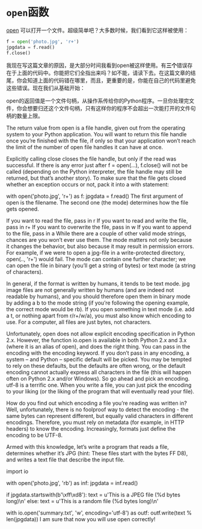 # `open`函数

[open](http://docs.python.org/dev/library/functions.html#open) 可以打开一个文件。超级简单吧？大多数时候，我们看到它这样被使用：
```python
f = open('photo.jpg', 'r+')
jpgdata = f.read()
f.close()
```

我现在写这篇文章的原因，是大部分时间我看到open被这样使用。有**三个**错误存在于上面的代码中。你能把它们全指出来吗？如不能，请读下去。在这篇文章的结尾，你会知道上面的代码错在哪里，而且，更重要的是，你能在自己的代码里避免这些错误。现在我们从基础开始：

open的返回值是一个文件句柄，从操作系传给你的Python程序。一旦你处理完文件，你会想要归还这个文件句柄，只有这样你的程序不会超出一次能打开的文件句柄的数量上限。



The return value from open is a file handle, given out from the operating system to your Python application. You will want to return this file handle once you’re finished with the file, if only so that your application won’t reach the limit of the number of open file handles it can have at once.

Explicitly calling close closes the file handle, but only if the read was successful. If there is any error just after f = open(...), f.close() will not be called (depending on the Python interpreter, the file handle may still be returned, but that’s another story). To make sure that the file gets closed whether an exception occurs or not, pack it into a with statement:

with open('photo.jpg', 'r+') as f:
    jpgdata = f.read()
The first argument of open is the filename. The second one (the mode) determines how the file gets opened.

If you want to read the file, pass in r
If you want to read and write the file, pass in r+
If you want to overwrite the file, pass in w
If you want to append to the file, pass in a
While there are a couple of other valid mode strings, chances are you won’t ever use them. The mode matters not only because it changes the behavior, but also because it may result in permission errors. For example, if we were to open a jpg-file in a write-protected directory, open(.., 'r+') would fail. The mode can contain one further character; we can open the file in binary (you’ll get a string of bytes) or text mode (a string of characters).

In general, if the format is written by humans, it tends to be text mode. jpg image files are not generally written by humans (and are indeed not readable by humans), and you should therefore open them in binary mode by adding a b to the mode string (if you’re following the opening example, the correct mode would be rb). If you open something in text mode (i.e. add a t, or nothing apart from r/r+/w/a), you must also know which encoding to use. For a computer, all files are just bytes, not characters.

Unfortunately, open does not allow explicit encoding specification in Python 2.x. However, the function io.open is available in both Python 2.x and 3.x (where it is an alias of open), and does the right thing. You can pass in the encoding with the encoding keyword. If you don’t pass in any encoding, a system – and Python – specific default will be picked. You may be tempted to rely on these defaults, but the defaults are often wrong, or the default encoding cannot actually express all characters in the file (this will happen often on Python 2.x and/or Windows). So go ahead and pick an encoding. utf-8 is a terrific one. When you write a file, you can just pick the encoding to your liking (or the liking of the program that will eventually read your file).

How do you find out which encoding a file you’re reading was written in? Well, unfortunately, there is no foolproof way to detect the encoding - the same bytes can represent different, but equally valid characters in different encodings. Therefore, you must rely on metadata (for example, in HTTP headers) to know the encoding. Increasingly, formats just define the encoding to be UTF-8.

Armed with this knowledge, let’s write a program that reads a file, determines whether it’s JPG (hint: These files start with the bytes FF D8), and writes a text file that describe the input file.

import io

with open('photo.jpg', 'rb') as inf:
    jpgdata = inf.read()

if jpgdata.startswith(b'\xff\xd8'):
    text = u'This is a JPEG file (%d bytes long)\n'
else:
    text = u'This is a random file (%d bytes long)\n'

with io.open('summary.txt', 'w', encoding='utf-8') as outf:
    outf.write(text % len(jpgdata))
I am sure that now you will use open correctly!